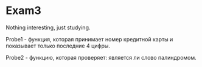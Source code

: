 # Exam3

Nothing interesting, just studying.

Probe1 - функция, которая принимает номер кредитной карты и показывает только последние 4 цифры.

Probe2 - функцию, которая проверяет: является ли слово палиндромом.

